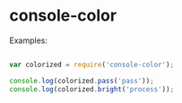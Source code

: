 console-color
=============

Examples:
```javascript

var colorized = require('console-color');

console.log(colorized.pass('pass'));
console.log(colorized.bright('process'));
